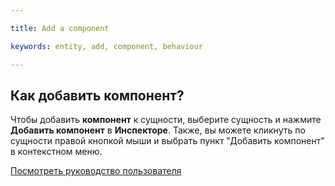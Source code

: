 ---
title: Add a component
keywords: entity, add, component, behaviour
---

## Как добавить компонент?

Чтобы добавить **компонент** к сущности, выберите сущность и нажмите **Добавить компонент** в **Инспекторе**. Также, вы можете кликнуть по сущности правой кнопкой мыши и выбрать пункт "Добавить компонент" в контекстном меню.

<a class="docs" href="http://developer.playcanvas.com/en/user-manual/packs/components/" target="_blank">Посмотреть руководство пользователя</a>

